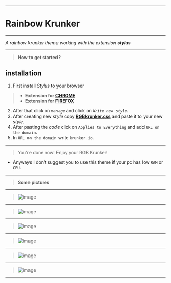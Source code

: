 __________
# Rainbow Krunker
__________

*A rainbow krunker theme working with the extension **stylus***
__________
>**How to get started?**
## installation
1. First install *Stylus* to your browser
>- **Extension for [CHROME](https://chrome.google.com/webstore/detail/stylus/clngdbkpkpeebahjckkjfobafhncgmne?hl=en)** 
>- **Extension for [FIREFOX](https://addons.mozilla.org/en-US/firefox/addon/styl-us/)** 
2. After that click on *`manage`* and click on *`Write new style`*.
3. After creating new *style* copy **[RGBkrunker.css](https://raw.githubusercontent.com/FIMARx/RainbowKrunker/main/RGBkrunker.css)** and paste it to your new *style*.
4. After pasting the *code* click on `Applies to Everything` and add `URL on the domain`.
5. In `URL on the domain` write `krunker.io`.
__________
> You're done now! Enjoy your RGB Krunker!
- Anyways I don't suggest you to use this theme if your pc has low `RAM` or `CPU`.
__________
> **Some pictures**
__________
> ![image](https://user-images.githubusercontent.com/69573290/102586546-0476a300-4113-11eb-8a5b-724501c86b67.png)
__________
> ![image](https://user-images.githubusercontent.com/69573290/102586716-53243d00-4113-11eb-88c5-0abb1ca46357.png)
__________
> ![image](https://user-images.githubusercontent.com/69573290/102586839-85359f00-4113-11eb-94ce-fc5870310157.png)
__________
> ![image](https://user-images.githubusercontent.com/69573290/102586886-98486f00-4113-11eb-8765-61dacc9c393e.png)
__________
> ![image](https://user-images.githubusercontent.com/69573290/102586941-aeeec600-4113-11eb-90a5-abc71aeef107.png)
__________
> ![image](https://user-images.githubusercontent.com/69573290/102587000-cc239480-4113-11eb-8208-67b06afdb844.png)
__________
